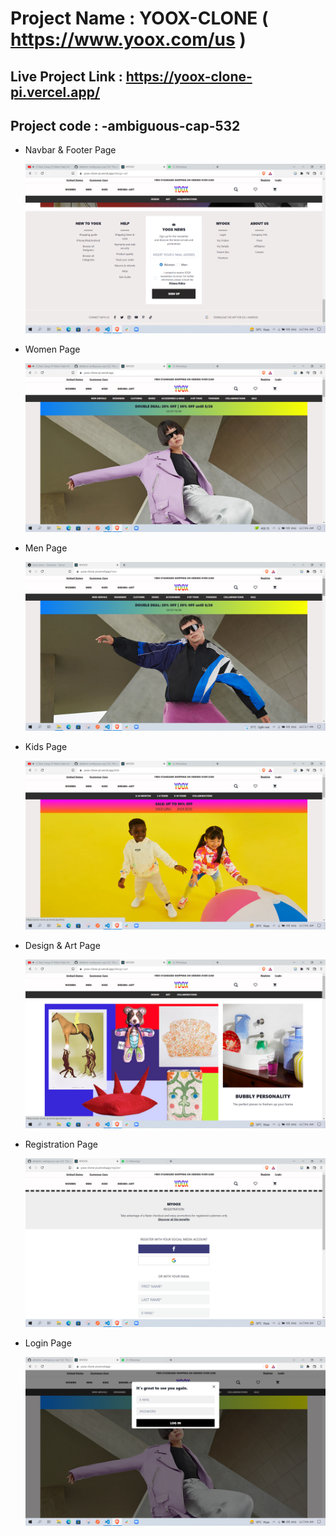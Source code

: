 # Project Name : YOOX-CLONE ( https://www.yoox.com/us )

## Live Project Link : https://yoox-clone-pi.vercel.app/

## Project code : -ambiguous-cap-532

- Navbar & Footer Page

  ![Navbar & Footer](navbarfooter.png)

- Women Page

  ![Women Page](womenpage.png)

- Men Page

  ![Men Page](menpage.png)

- Kids Page

  ![Kids Page](kidspage.png)

- Design & Art Page

  ![Design & Art Page](designandartpage.png)

- Registration Page

  ![Registration Page](registration.png)

- Login Page

  ![Login Page](login.png)
